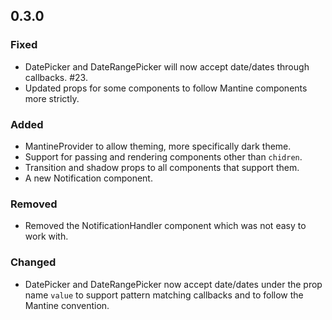 ## 0.3.0

### Fixed
 - DatePicker and DateRangePicker will now accept date/dates through callbacks. #23.
 - Updated props for some components to follow Mantine components more strictly.

### Added
 - MantineProvider to allow theming, more specifically dark theme.
 - Support for passing and rendering components other than `chidren`.
 - Transition and shadow props to all components that support them.
 - A new Notification component.

### Removed
 - Removed the NotificationHandler component which was not easy to work with.

### Changed
 - DatePicker and DateRangePicker now accept date/dates under the prop name `value` to support pattern matching callbacks and to follow the Mantine convention.